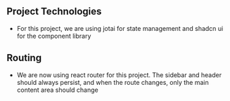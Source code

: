 ## Project Technologies
- For this project, we are using jotai for state management and shadcn ui for the component library

## Routing
- We are now using react router for this project. The sidebar and header should always persist, and when the route changes, only the main content area should change